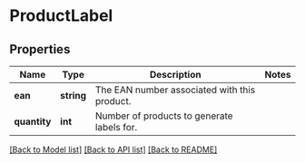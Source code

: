 # ProductLabel

## Properties
Name | Type | Description | Notes
------------ | ------------- | ------------- | -------------
**ean** | **string** | The EAN number associated with this product. | 
**quantity** | **int** | Number of products to generate labels for. | 

[[Back to Model list]](../README.md#documentation-for-models) [[Back to API list]](../README.md#documentation-for-api-endpoints) [[Back to README]](../README.md)


